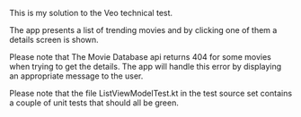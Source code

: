 This is my solution to the Veo technical test.

The app presents a list of trending movies and by clicking one of them a details screen is shown.

Please note that The Movie Database api returns 404 for some movies when trying to get the details.
The app will handle this error by displaying an appropriate message to the user.

Please note that the file ListViewModelTest.kt in the test source set contains a couple of unit tests that should all be green.